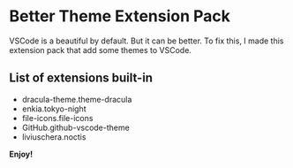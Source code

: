 # Better Theme Extension Pack

VSCode is a beautiful by default. But it can be better.
To fix this, I made this extension pack that add some themes to VSCode.

## List of extensions built-in

- dracula-theme.theme-dracula
- enkia.tokyo-night
- file-icons.file-icons
- GitHub.github-vscode-theme
- liviuschera.noctis

**Enjoy!**
